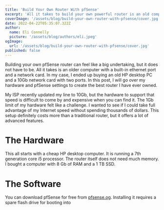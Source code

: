 ```yaml
---
title: 'Build Your Own Router With pfSense'
excerpt: 'All it takes to build your own powerful router is an old computer and a network card'
coverImage: '/assets/blog/build-your-own-router-with-pfsense/cover.jpg'
date: 2022-04-22T05:35:07.322Z
author:
  name: Eli Connelly
  picture: '/assets/blog/authors/eli.jpeg'
ogImage:
  url: '/assets/blog/build-your-own-router-with-pfsense/cover.jpg'
published: false
---
```


Building your own pfSense router can feel like a big undertaking, but it does not have to be.
All it takes is an older computer with a built-in ethernet port and a network card.
In my case, I ended up buying an old HP desktop PC and a 10Gb network card with two ports.
In this post, I will go over my hardware and pfSense settings to create the best router I have ever owned.

My ISP recently updated my line to 10Gb, but the hardware to support that speed is difficult to come by and expensive when you can find it. 
The 1Gb limit of my hardware felt like a challenge. I wanted to see if I could take full advantage of my Internet speed without 
spending thousands of dollars. This setup definitely costs more than a traditional router, but it offers a lot of advanced features.

# The Hardware
This all starts with a cheap HP desktop computer. It is running a 7th generation core i5 processor. The router itself 
does not need much memory. I bought a computer with 8 Gb of RAM and a 1 TB SSD.

# The Software
You can download pfSense for free from [pfsense.og](https://www.pfsense.org/). Installing it requires a spare flash drive
for booting into